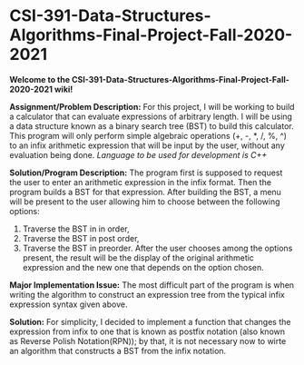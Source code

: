 # CSI-391-Data-Structures-Algorithms-Final-Project-Fall-2020-2021
**Welcome to the CSI-391-Data-Structures-Algorithms-Final-Project-Fall-2020-2021 wiki!**

**Assignment/Problem Description:** For this project, I will be working to build a calculator that can evaluate expressions of arbitrary length. I will be using a data structure known as a binary search tree (BST) to build this calculator. This program will only perform simple algebraic operations (+, -, *, /, %, ^) to an infix arithmetic expression that will be input by the user, without any evaluation being done. 
*Language to be used for development is C++*

**Solution/Program Description:**
The program first is supposed to request the user to enter an arithmetic expression in the infix format. Then the program builds a BST for that expression. After building the BST, a menu will be present to the user allowing him to choose between the following options:
1. Traverse the BST in in order,
2. Traverse the BST in post order,
3. Traverse the BST in preorder.
After the user chooses among the options present, the result will be the display of the original arithmetic expression and the new one that depends on the option chosen.

**Major Implementation Issue:** The most difficult part of the program is when writing the algorithm to construct an expression tree from the typical infix expression syntax given above.

**Solution:** For simplicity, I decided to implement a function that changes the expression from infix to one that is known as postfix notation (also known as Reverse Polish Notation(RPN)); by that, it is not necessary now to wirte an algorithm that constructs a BST from the infix notation.
